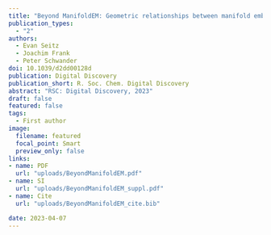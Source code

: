 ```yaml
---
title: "Beyond ManifoldEM: Geometric relationships between manifold embeddings of a continuum of 3D molecular structures and their 2D projections"
publication_types:
  - "2"
authors:
  - Evan Seitz 
  - Joachim Frank 
  - Peter Schwander
doi: 10.1039/d2dd00128d
publication: Digital Discovery
publication_short: R. Soc. Chem. Digital Discovery
abstract: "RSC: Digital Discovery, 2023"
draft: false
featured: false
tags:
  - First author
image:
  filename: featured
  focal_point: Smart
  preview_only: false
links:
- name: PDF
  url: "uploads/BeyondManifoldEM.pdf"
- name: SI
  url: "uploads/BeyondManifoldEM_suppl.pdf"
- name: Cite
  url: "uploads/BeyondManifoldEM_cite.bib"

date: 2023-04-07
---
```

